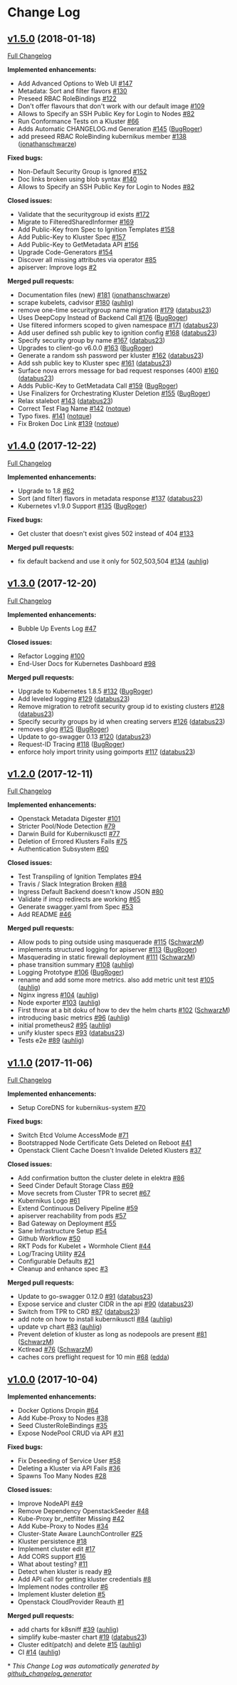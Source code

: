 # Change Log

## [v1.5.0](https://github.com/sapcc/kubernikus/tree/v1.5.0) (2018-01-18)
[Full Changelog](https://github.com/sapcc/kubernikus/compare/v1.4.0...v1.5.0)

**Implemented enhancements:**

- Add Advanced Options to Web UI [\#147](https://github.com/sapcc/kubernikus/issues/147)
- Metadata: Sort and filter flavors [\#130](https://github.com/sapcc/kubernikus/issues/130)
- Preseed RBAC RoleBindings [\#122](https://github.com/sapcc/kubernikus/issues/122)
- Don't offer flavours that don't work with our default image [\#109](https://github.com/sapcc/kubernikus/issues/109)
- Allows to Specify an SSH Public Key for Login to Nodes [\#82](https://github.com/sapcc/kubernikus/issues/82)
- Run Conformance Tests on a Kluster [\#66](https://github.com/sapcc/kubernikus/issues/66)
- Adds Automatic CHANGELOG.md Generation [\#145](https://github.com/sapcc/kubernikus/pull/145) ([BugRoger](https://github.com/BugRoger))
- add preseed RBAC RoleBinding kubernikus member [\#138](https://github.com/sapcc/kubernikus/pull/138) ([jonathanschwarze](https://github.com/jonathanschwarze))

**Fixed bugs:**

- Non-Default Security Group is Ignored [\#152](https://github.com/sapcc/kubernikus/issues/152)
- Doc links broken using blob syntax [\#140](https://github.com/sapcc/kubernikus/issues/140)
- Allows to Specify an SSH Public Key for Login to Nodes [\#82](https://github.com/sapcc/kubernikus/issues/82)

**Closed issues:**

- Validate that the securitygroup id exists [\#172](https://github.com/sapcc/kubernikus/issues/172)
- Migrate to FilteredSharedInformer [\#169](https://github.com/sapcc/kubernikus/issues/169)
- Add Public-Key from Spec to Ignition Templates [\#158](https://github.com/sapcc/kubernikus/issues/158)
- Add Public-Key to Kluster Spec [\#157](https://github.com/sapcc/kubernikus/issues/157)
- Add Public-Key to GetMetadata API [\#156](https://github.com/sapcc/kubernikus/issues/156)
- Upgrade Code-Generators  [\#154](https://github.com/sapcc/kubernikus/issues/154)
- Discover all missing attributes via operator [\#85](https://github.com/sapcc/kubernikus/issues/85)
- apiserver: Improve logs [\#2](https://github.com/sapcc/kubernikus/issues/2)

**Merged pull requests:**

- Documentation files \(new\) [\#181](https://github.com/sapcc/kubernikus/pull/181) ([jonathanschwarze](https://github.com/jonathanschwarze))
- scrape kubelets, cadvisor [\#180](https://github.com/sapcc/kubernikus/pull/180) ([auhlig](https://github.com/auhlig))
- remove one-time securitygroup name migration [\#179](https://github.com/sapcc/kubernikus/pull/179) ([databus23](https://github.com/databus23))
- Uses DeepCopy Instead of Backend Call [\#176](https://github.com/sapcc/kubernikus/pull/176) ([BugRoger](https://github.com/BugRoger))
- Use filtered informers scoped to given namespace [\#171](https://github.com/sapcc/kubernikus/pull/171) ([databus23](https://github.com/databus23))
- Add user defined ssh public key to ignition config [\#168](https://github.com/sapcc/kubernikus/pull/168) ([databus23](https://github.com/databus23))
- Specify security group by name [\#167](https://github.com/sapcc/kubernikus/pull/167) ([databus23](https://github.com/databus23))
- Upgrades to client-go v6.0.0 [\#163](https://github.com/sapcc/kubernikus/pull/163) ([BugRoger](https://github.com/BugRoger))
- Generate a random ssh password per kluster [\#162](https://github.com/sapcc/kubernikus/pull/162) ([databus23](https://github.com/databus23))
- Add ssh public key to Kluster spec [\#161](https://github.com/sapcc/kubernikus/pull/161) ([databus23](https://github.com/databus23))
- Surface nova errors message for bad request responses \(400\) [\#160](https://github.com/sapcc/kubernikus/pull/160) ([databus23](https://github.com/databus23))
- Adds Public-Key to GetMetadata Call [\#159](https://github.com/sapcc/kubernikus/pull/159) ([BugRoger](https://github.com/BugRoger))
- Use Finalizers for Orchestrating Kluster Deletion [\#155](https://github.com/sapcc/kubernikus/pull/155) ([BugRoger](https://github.com/BugRoger))
- Relax stalebot [\#143](https://github.com/sapcc/kubernikus/pull/143) ([databus23](https://github.com/databus23))
- Correct Test Flag Name [\#142](https://github.com/sapcc/kubernikus/pull/142) ([notque](https://github.com/notque))
- Typo fixes. [\#141](https://github.com/sapcc/kubernikus/pull/141) ([notque](https://github.com/notque))
- Fix Broken Doc Link [\#139](https://github.com/sapcc/kubernikus/pull/139) ([notque](https://github.com/notque))

## [v1.4.0](https://github.com/sapcc/kubernikus/tree/v1.4.0) (2017-12-22)
[Full Changelog](https://github.com/sapcc/kubernikus/compare/v1.3.0...v1.4.0)

**Implemented enhancements:**

- Upgrade to 1.8 [\#62](https://github.com/sapcc/kubernikus/issues/62)
- Sort \(and filter\) flavors in metadata response [\#137](https://github.com/sapcc/kubernikus/pull/137) ([databus23](https://github.com/databus23))
- Kubernetes v1.9.0 Support [\#135](https://github.com/sapcc/kubernikus/pull/135) ([BugRoger](https://github.com/BugRoger))

**Fixed bugs:**

- Get cluster that doesn't exist gives 502 instead of 404 [\#133](https://github.com/sapcc/kubernikus/issues/133)

**Merged pull requests:**

- fix default backend and use it only for 502,503,504 [\#134](https://github.com/sapcc/kubernikus/pull/134) ([auhlig](https://github.com/auhlig))

## [v1.3.0](https://github.com/sapcc/kubernikus/tree/v1.3.0) (2017-12-20)
[Full Changelog](https://github.com/sapcc/kubernikus/compare/v1.2.0...v1.3.0)

**Implemented enhancements:**

- Bubble Up Events Log [\#47](https://github.com/sapcc/kubernikus/issues/47)

**Closed issues:**

- Refactor Logging [\#100](https://github.com/sapcc/kubernikus/issues/100)
- End-User Docs for Kubernetes Dashboard [\#98](https://github.com/sapcc/kubernikus/issues/98)

**Merged pull requests:**

- Upgrade to Kubernetes 1.8.5 [\#132](https://github.com/sapcc/kubernikus/pull/132) ([BugRoger](https://github.com/BugRoger))
- Add leveled logging [\#129](https://github.com/sapcc/kubernikus/pull/129) ([databus23](https://github.com/databus23))
- Remove migration to retrofit security group id to existing clusters [\#128](https://github.com/sapcc/kubernikus/pull/128) ([databus23](https://github.com/databus23))
- Specify security groups by id when creating servers [\#126](https://github.com/sapcc/kubernikus/pull/126) ([databus23](https://github.com/databus23))
- removes glog  [\#125](https://github.com/sapcc/kubernikus/pull/125) ([BugRoger](https://github.com/BugRoger))
- Update to go-swagger 0.13 [\#120](https://github.com/sapcc/kubernikus/pull/120) ([databus23](https://github.com/databus23))
- Request-ID Tracing [\#118](https://github.com/sapcc/kubernikus/pull/118) ([BugRoger](https://github.com/BugRoger))
- enforce holy import trinity using goimports [\#117](https://github.com/sapcc/kubernikus/pull/117) ([databus23](https://github.com/databus23))

## [v1.2.0](https://github.com/sapcc/kubernikus/tree/v1.2.0) (2017-12-11)
[Full Changelog](https://github.com/sapcc/kubernikus/compare/v1.1.0...v1.2.0)

**Implemented enhancements:**

- Openstack Metadata Digester [\#101](https://github.com/sapcc/kubernikus/issues/101)
- Stricter Pool/Node Detection [\#79](https://github.com/sapcc/kubernikus/issues/79)
- Darwin Build for Kubernikusctl [\#77](https://github.com/sapcc/kubernikus/issues/77)
- Deletion of Errored Klusters Fails [\#75](https://github.com/sapcc/kubernikus/issues/75)
- Authentication Subsystem [\#60](https://github.com/sapcc/kubernikus/issues/60)

**Closed issues:**

- Test Transpiling of Ignition Templates [\#94](https://github.com/sapcc/kubernikus/issues/94)
- Travis / Slack Integration Broken [\#88](https://github.com/sapcc/kubernikus/issues/88)
- Ingress Default Backend doesn't know JSON  [\#80](https://github.com/sapcc/kubernikus/issues/80)
- Validate if imcp redirects are working [\#65](https://github.com/sapcc/kubernikus/issues/65)
- Generate swagger.yaml from Spec [\#53](https://github.com/sapcc/kubernikus/issues/53)
- Add README [\#46](https://github.com/sapcc/kubernikus/issues/46)

**Merged pull requests:**

- Allow pods to ping outside using masquerade [\#115](https://github.com/sapcc/kubernikus/pull/115) ([SchwarzM](https://github.com/SchwarzM))
- implements structured logging for apiserver [\#113](https://github.com/sapcc/kubernikus/pull/113) ([BugRoger](https://github.com/BugRoger))
- Masquerading in static firewall deployment [\#111](https://github.com/sapcc/kubernikus/pull/111) ([SchwarzM](https://github.com/SchwarzM))
- phase transition summary [\#108](https://github.com/sapcc/kubernikus/pull/108) ([auhlig](https://github.com/auhlig))
- Logging Prototype [\#106](https://github.com/sapcc/kubernikus/pull/106) ([BugRoger](https://github.com/BugRoger))
- rename and add some more metrics. also add metric unit test [\#105](https://github.com/sapcc/kubernikus/pull/105) ([auhlig](https://github.com/auhlig))
- Nginx ingress [\#104](https://github.com/sapcc/kubernikus/pull/104) ([auhlig](https://github.com/auhlig))
- Node exporter [\#103](https://github.com/sapcc/kubernikus/pull/103) ([auhlig](https://github.com/auhlig))
- First throw at a bit doku of how to dev the helm charts [\#102](https://github.com/sapcc/kubernikus/pull/102) ([SchwarzM](https://github.com/SchwarzM))
- introducing basic metrics [\#96](https://github.com/sapcc/kubernikus/pull/96) ([auhlig](https://github.com/auhlig))
- initial prometheus2 [\#95](https://github.com/sapcc/kubernikus/pull/95) ([auhlig](https://github.com/auhlig))
- unify kluster specs [\#93](https://github.com/sapcc/kubernikus/pull/93) ([databus23](https://github.com/databus23))
- Tests e2e [\#89](https://github.com/sapcc/kubernikus/pull/89) ([auhlig](https://github.com/auhlig))

## [v1.1.0](https://github.com/sapcc/kubernikus/tree/v1.1.0) (2017-11-06)
[Full Changelog](https://github.com/sapcc/kubernikus/compare/v1.0.0...v1.1.0)

**Implemented enhancements:**

- Setup CoreDNS for kubernikus-system [\#70](https://github.com/sapcc/kubernikus/issues/70)

**Fixed bugs:**

- Switch Etcd Volume AccessMode [\#71](https://github.com/sapcc/kubernikus/issues/71)
- Bootstrapped Node Certificate Gets Deleted on Reboot [\#41](https://github.com/sapcc/kubernikus/issues/41)
- Openstack Client Cache Doesn't Invalide Deleted Klusters [\#37](https://github.com/sapcc/kubernikus/issues/37)

**Closed issues:**

- Add confirmation button the cluster delete in elektra [\#86](https://github.com/sapcc/kubernikus/issues/86)
- Seed Cinder Default Storage Class [\#69](https://github.com/sapcc/kubernikus/issues/69)
- Move secrets from Cluster TPR to secret [\#67](https://github.com/sapcc/kubernikus/issues/67)
- Kubernikus Logo [\#61](https://github.com/sapcc/kubernikus/issues/61)
- Extend Continuous Delivery Pipeline [\#59](https://github.com/sapcc/kubernikus/issues/59)
- apiserver reachability from pods [\#57](https://github.com/sapcc/kubernikus/issues/57)
- Bad Gateway on Deployment [\#55](https://github.com/sapcc/kubernikus/issues/55)
- Sane Infrastructure Setup [\#54](https://github.com/sapcc/kubernikus/issues/54)
- Github Workflow [\#50](https://github.com/sapcc/kubernikus/issues/50)
- RKT Pods for Kubelet + Wormhole Client [\#44](https://github.com/sapcc/kubernikus/issues/44)
- Log/Tracing Utility [\#24](https://github.com/sapcc/kubernikus/issues/24)
- Configurable Defaults [\#21](https://github.com/sapcc/kubernikus/issues/21)
- Cleanup and enhance spec [\#3](https://github.com/sapcc/kubernikus/issues/3)

**Merged pull requests:**

- Update to go-swagger 0.12.0 [\#91](https://github.com/sapcc/kubernikus/pull/91) ([databus23](https://github.com/databus23))
- Expose service and cluster CIDR in the api [\#90](https://github.com/sapcc/kubernikus/pull/90) ([databus23](https://github.com/databus23))
- Switch from TPR to CRD [\#87](https://github.com/sapcc/kubernikus/pull/87) ([databus23](https://github.com/databus23))
- add note on how to install kubernikusctl [\#84](https://github.com/sapcc/kubernikus/pull/84) ([auhlig](https://github.com/auhlig))
- update vp chart [\#83](https://github.com/sapcc/kubernikus/pull/83) ([auhlig](https://github.com/auhlig))
- Prevent deletion of kluster as long as nodepools are present [\#81](https://github.com/sapcc/kubernikus/pull/81) ([SchwarzM](https://github.com/SchwarzM))
- Kctlread [\#76](https://github.com/sapcc/kubernikus/pull/76) ([SchwarzM](https://github.com/SchwarzM))
- caches cors preflight request for 10 min [\#68](https://github.com/sapcc/kubernikus/pull/68) ([edda](https://github.com/edda))

## [v1.0.0](https://github.com/sapcc/kubernikus/tree/v1.0.0) (2017-10-04)
**Implemented enhancements:**

- Docker Options Dropin [\#64](https://github.com/sapcc/kubernikus/issues/64)
- Add Kube-Proxy to Nodes [\#38](https://github.com/sapcc/kubernikus/issues/38)
- Seed ClusterRoleBindings [\#35](https://github.com/sapcc/kubernikus/issues/35)
- Expose NodePool CRUD via API [\#31](https://github.com/sapcc/kubernikus/issues/31)

**Fixed bugs:**

- Fix Deseeding of Service User [\#58](https://github.com/sapcc/kubernikus/issues/58)
- Deleting a Kluster via API Fails [\#36](https://github.com/sapcc/kubernikus/issues/36)
- Spawns Too Many Nodes [\#28](https://github.com/sapcc/kubernikus/issues/28)

**Closed issues:**

- Improve NodeAPI [\#49](https://github.com/sapcc/kubernikus/issues/49)
- Remove Dependency OpenstackSeeder [\#48](https://github.com/sapcc/kubernikus/issues/48)
- Kube-Proxy br\_netfilter Missing [\#42](https://github.com/sapcc/kubernikus/issues/42)
- Add Kube-Proxy to Nodes [\#34](https://github.com/sapcc/kubernikus/issues/34)
- Cluster-State Aware LaunchController  [\#25](https://github.com/sapcc/kubernikus/issues/25)
- Kluster persistence [\#18](https://github.com/sapcc/kubernikus/issues/18)
- Implement cluster edit [\#17](https://github.com/sapcc/kubernikus/issues/17)
- Add CORS support [\#16](https://github.com/sapcc/kubernikus/issues/16)
- What about testing? [\#11](https://github.com/sapcc/kubernikus/issues/11)
- Detect when kluster is ready [\#9](https://github.com/sapcc/kubernikus/issues/9)
- Add API call for getting kluster credentials [\#8](https://github.com/sapcc/kubernikus/issues/8)
- Implement nodes controller [\#6](https://github.com/sapcc/kubernikus/issues/6)
- Implement kluster deletion [\#5](https://github.com/sapcc/kubernikus/issues/5)
- Openstack CloudProvider Reauth [\#1](https://github.com/sapcc/kubernikus/issues/1)

**Merged pull requests:**

- add charts for k8sniff [\#39](https://github.com/sapcc/kubernikus/pull/39) ([auhlig](https://github.com/auhlig))
- simplify kube-master chart [\#19](https://github.com/sapcc/kubernikus/pull/19) ([databus23](https://github.com/databus23))
- Cluster edit\(patch\) and delete [\#15](https://github.com/sapcc/kubernikus/pull/15) ([auhlig](https://github.com/auhlig))
- CI [\#14](https://github.com/sapcc/kubernikus/pull/14) ([auhlig](https://github.com/auhlig))



\* *This Change Log was automatically generated by [github_changelog_generator](https://github.com/skywinder/Github-Changelog-Generator)*